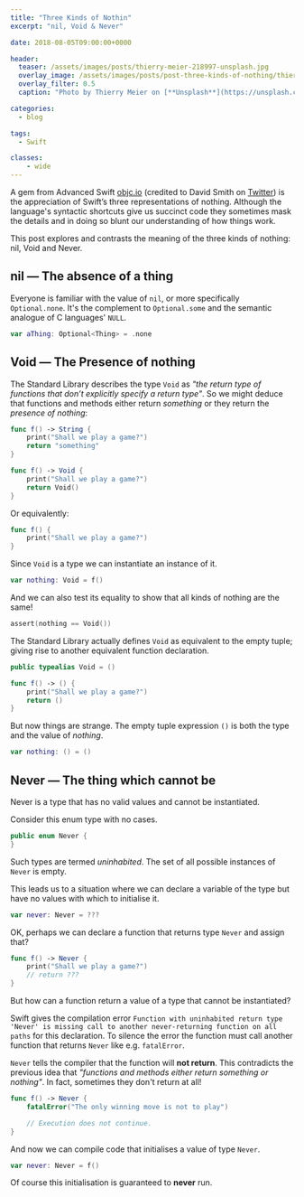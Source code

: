 ```yaml
---
title: "Three Kinds of Nothin"
excerpt: "nil, Void & Never"

date: 2018-08-05T09:00:00+0000

header:
  teaser: /assets/images/posts/thierry-meier-218997-unsplash.jpg
  overlay_image: /assets/images/posts/post-three-kinds-of-nothing/thierry-meier-218997-unsplash.jpg
  overlay_filter: 0.5
  caption: "Photo by Thierry Meier on [**Unsplash**](https://unsplash.com)"

categories:
  - blog

tags:
  - Swift

classes: 
	- wide
---
```

A gem from Advanced Swift [objc.io](https://www.objc.io/books/advanced-swift/) (credited to David Smith on [Twitter](https://twitter.com/Catfish_Man/status/825080948555292672)) is the appreciation of Swift’s three representations of nothing. Although the language's syntactic shortcuts give us succinct code they sometimes mask the details and in doing so blunt our understanding of how things work. 

This post explores and contrasts the meaning of the three kinds of nothing: nil, Void and Never.


## nil — The absence of a thing
Everyone is familiar with the value of `nil`, or more specifically `Optional.none`. It's the complement to `Optional.some` and the semantic analogue of C languages' `NULL`.

```swift
var aThing: Optional<Thing> = .none
````


## Void —  The Presence of nothing
The Standard Library describes the type `Void` as *"the return type of functions that don’t explicitly specify a return type"*.  So we might deduce that functions and methods either return *something* or they return the *presence of nothing*:
```swift
func f() -> String {
	print("Shall we play a game?")
	return "something"
}
```
```swift
func f() -> Void {
	print("Shall we play a game?")
	return Void()
}
```

Or equivalently:

```swift
func f() {
	print("Shall we play a game?")
}
```

Since `Void` is a type we can instantiate an instance of it.
```swift
var nothing: Void = f()
```
And we can also test its equality to show that all kinds of nothing are the same!
```swift
assert(nothing == Void())
```

The Standard Library actually defines `Void` as equivalent to the empty tuple; giving rise to another equivalent function declaration.
```swift
public typealias Void = ()
````
```swift
func f() -> () {	
	print("Shall we play a game?")
	return ()
}
```

But now things are strange. The empty tuple expression `()` is both the type and the value of *nothing*.

```swift
var nothing: () = ()
```

## Never — The thing which cannot be
Never is a type that has no valid values and cannot be instantiated. 

Consider this enum type with no cases. 
```swift
public enum Never { 
}
```

Such types are termed *uninhabited*. The set of all possible instances of `Never` is empty.

This leads us to a situation where we can declare a variable of the type but have no values with which to initialise it.
```swift
var never: Never = ???
````

OK, perhaps we can declare a function that returns type `Never` and assign that? 

```swift
func f() -> Never {
	print("Shall we play a game?")
	// return ???
}
```

But how can a function return a value of a type that cannot be instantiated? 

Swift gives the compilation error `Function with uninhabited return type 'Never' is missing call to another never-returning function on all paths` for this declaration. To silence the error the function must call another function that returns `Never` like e.g. `fatalError`.

`Never` tells the compiler that the function will **not return**. This contradicts the previous idea that *"functions and methods either return something or nothing"*. In fact, sometimes they don't return at all!


```swift
func f() -> Never {
	fatalError("The only winning move is not to play")

	// Execution does not continue.
}
```

And now we can compile code that initialises a value of type `Never`. 

```swift
var never: Never = f()
````
Of course this initialisation is guaranteed to **never** run.
